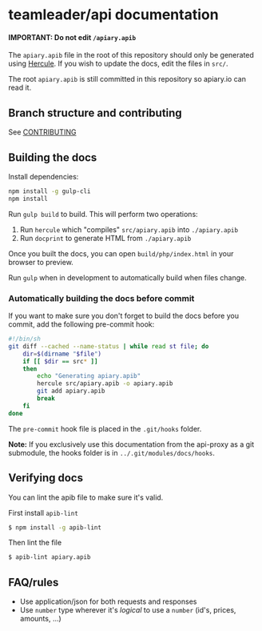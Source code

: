 # teamleader/api documentation

#### IMPORTANT: Do not edit `/apiary.apib`

The `apiary.apib` file in the root of this repository should only be generated using [Hercule](https://github.com/jamesramsay/hercule). If you wish to update the docs, edit the files in `src/`.

The root `apiary.apib` is still committed in this repository so apiary.io can read it.

## Branch structure and contributing

See [CONTRIBUTING](CONTRIBUTING.md)


## Building the docs

Install dependencies:

```bash
npm install -g gulp-cli
npm install
```

Run `gulp build` to build. This will perform two operations:

1. Run `hercule` which "compiles" `src/apiary.apib` into `./apiary.apib`
2. Run `docprint` to generate HTML from `./apiary.apib`

Once you built the docs, you can open `build/php/index.html` in your browser to preview.

Run `gulp` when in development to automatically build when files change.


### Automatically building the docs before commit

If you want to make sure you don't forget to build the docs before you commit, add the following pre-commit hook:

```bash
#!/bin/sh
git diff --cached --name-status | while read st file; do
	dir=$(dirname "$file")
	if [[ $dir == src* ]]
	then
		echo "Generating apiary.apib"
		hercule src/apiary.apib -o apiary.apib
		git add apiary.apib
		break
	fi
done
```

The `pre-commit` hook file is placed in the `.git/hooks` folder.

**Note:** If you exclusively use this documentation from the api-proxy as a git submodule, the hooks folder is in `../.git/modules/docs/hooks`.

## Verifying docs

You can lint the apib file to make sure it's valid.

First install `apib-lint`

```bash
$ npm install -g apib-lint
```

Then lint the file

```bash
$ apib-lint apiary.apib
```

## FAQ/rules

- Use application/json for both requests and responses
- Use `number` type wherever it's *logical* to use a `number` (id's, prices, amounts, ...)
